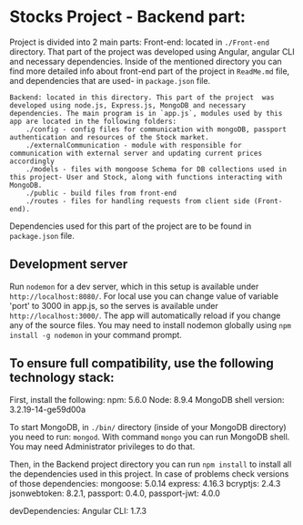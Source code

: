 # Stocks Project - Backend part:
Project is divided into 2 main parts:
    Front-end: located in `./Front-end` directory. That part of the project was developed using Angular, angular CLI and necessary dependencies. Inside of the mentioned directory you can find more detailed info about front-end part of the project in `ReadMe.md` file, and dependencies that are used- in `package.json` file.

    Backend: located in this directory. This part of the project  was developed using node.js, Express.js, MongoDB and necessary dependencies. The main program is in `app.js`, modules used by this app are located in the following folders:
        ./config - config files for communication with mongoDB, passport authentication and resources of the Stock market.
        ./externalCommunication - module with responsible for communication with external server and updating current prices accordingly
        ./models - files with mongoose Schema for DB collections used in this project- User and Stock, along with functions interacting with MongoDB.
        ./public - build files from front-end
        ./routes - files for handling requests from client side (Front-end).

Dependencies used for this part of the project are to be found in `package.json` file.

## Development server

Run `nodemon` for a dev server, which in this setup is available under `http://localhost:8080/`. For local use you can change value of variable 'port' to 3000 in app.js, so the serves is available under `http://localhost:3000/`. The app will automatically reload if you change any of the source files.
You may need to install nodemon globally using `npm install -g nodemon` in your command prompt.

## To ensure full compatibility, use the following technology stack:

First, install the following:
    npm: 5.6.0
    Node: 8.9.4
    MongoDB shell version: 3.2.19-14-ge59d00a

To start MongoDB, in `./bin/` directory (inside of your MongoDB directory) you need to run: `mongod`. With command `mongo` you can run MongoDB shell. You may need Administrator privileges to do that.

Then, in the Backend project directory you can run `npm install` to install all the dependencies used in this project. 
In case of problems check versions of those dependencies:
    mongoose: 5.0.14
    express: 4.16.3
    bcryptjs: 2.4.3
    jsonwebtoken: 8.2.1,
    passport: 0.4.0,
    passport-jwt: 4.0.0

devDependencies:
    Angular CLI: 1.7.3
